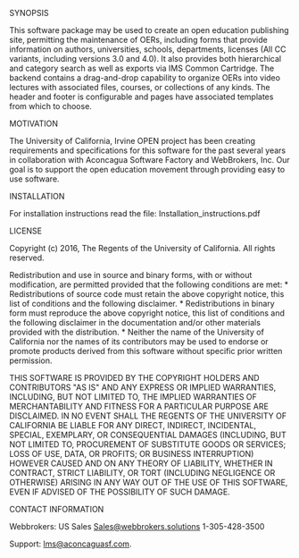 SYNOPSIS

This software package may be used to create an open education publishing site, permitting the maintenance of OERs, including forms that provide information on authors, universities, schools, departments, licenses (All CC variants, including versions 3.0 and 4.0). It also provides both hierarchical and category search as well as exports via IMS Common Cartridge. The backend contains a drag-and-drop capability to organize OERs into video lectures with associated files, courses, or collections of any kinds. The header and footer is configurable and pages have associated templates from which to choose.

MOTIVATION

The University of California, Irvine OPEN project has been creating requirements and specifications for this software for the past several years in collaboration with Aconcagua Software Factory and WebBrokers, Inc. Our goal is to support the open education movement through providing easy to use software.

INSTALLATION

For installation instructions read the file: Installation_instructions.pdf

LICENSE

Copyright (c) 2016, The Regents of the University of California.
All rights reserved.
 
Redistribution and use in source and binary forms, with or without
modification, are permitted provided that the following conditions are met:
    * Redistributions of source code must retain the above copyright
      notice, this list of conditions and the following disclaimer.
    * Redistributions in binary form must reproduce the above copyright
      notice, this list of conditions and the following disclaimer in the
      documentation and/or other materials provided with the distribution.
    * Neither the name of the University of California nor the
      names of its contributors may be used to endorse or promote products
      derived from this software without specific prior written permission.
 
THIS SOFTWARE IS PROVIDED BY THE COPYRIGHT HOLDERS AND CONTRIBUTORS "AS IS" AND
ANY EXPRESS OR IMPLIED WARRANTIES, INCLUDING, BUT NOT LIMITED TO, THE IMPLIED
WARRANTIES OF MERCHANTABILITY AND FITNESS FOR A PARTICULAR PURPOSE ARE
DISCLAIMED. IN NO EVENT SHALL THE REGENTS OF THE UNIVERSITY OF CALIFORNIA BE LIABLE FOR ANY
DIRECT, INDIRECT, INCIDENTAL, SPECIAL, EXEMPLARY, OR CONSEQUENTIAL DAMAGES
(INCLUDING, BUT NOT LIMITED TO, PROCUREMENT OF SUBSTITUTE GOODS OR SERVICES;
LOSS OF USE, DATA, OR PROFITS; OR BUSINESS INTERRUPTION) HOWEVER CAUSED AND
ON ANY THEORY OF LIABILITY, WHETHER IN CONTRACT, STRICT LIABILITY, OR TORT
(INCLUDING NEGLIGENCE OR OTHERWISE) ARISING IN ANY WAY OUT OF THE USE OF THIS
SOFTWARE, EVEN IF ADVISED OF THE POSSIBILITY OF SUCH DAMAGE.

CONTACT INFORMATION

Webbrokers:
US Sales
Sales@webbrokers.solutions
1-305-428-3500

Support:
lms@aconcaguasf.com.